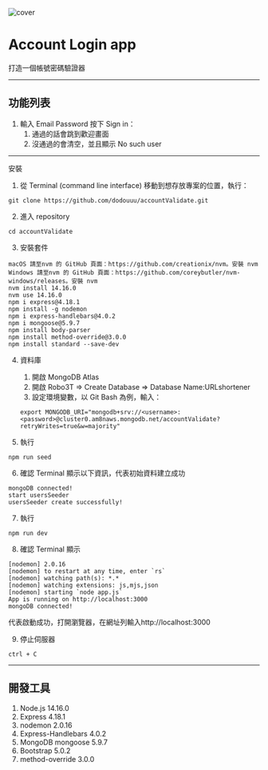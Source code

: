 ![cover](https://i.imgur.com/y5sWwCu.png)
# Account Login app 
打造一個帳號密碼驗證器


---
## 功能列表

1. 輸入 Email Password 按下 Sign in：
    1. 通過的話會跳到歡迎畫面
    2. 沒通過的會清空，並且顯示 No such user

    

---
安裝
1. 從 Terminal (command line interface) 移動到想存放專案的位置，執行：
```
git clone https://github.com/dodouuu/accountValidate.git
```
2. 進入 repository 
```
cd accountValidate
```
3. 安裝套件
```
macOS 請至nvm 的 GitHub 頁面：https://github.com/creationix/nvm。安裝 nvm
Windows 請至nvm 的 GitHub 頁面：https://github.com/coreybutler/nvm-windows/releases。安裝 nvm
nvm install 14.16.0
nvm use 14.16.0
npm i express@4.18.1
npm install -g nodemon
npm i express-handlebars@4.0.2
npm i mongoose@5.9.7
npm install body-parser
npm install method-override@3.0.0
npm install standard --save-dev
```
4. 資料庫
    1. 開啟 MongoDB Atlas
    2. 開啟 Robo3T => Create Database => Database Name:URLshortener
    3. 設定環境變數，以 Git Bash 為例，輸入：
    ```
    export MONGODB_URI="mongodb+srv://<username>:<password>@cluster0.am8naws.mongodb.net/accountValidate?retryWrites=true&w=majority"
    ```

5. 執行
```
npm run seed
```
6. 確認 Terminal 顯示以下資訊，代表初始資料建立成功
```
mongoDB connected!
start usersSeeder
usersSeeder create successfully!
```
7. 執行
```
npm run dev
```

8. 確認 Terminal 顯示
```
[nodemon] 2.0.16
[nodemon] to restart at any time, enter `rs`
[nodemon] watching path(s): *.*
[nodemon] watching extensions: js,mjs,json
[nodemon] starting `node app.js`
App is running on http://localhost:3000
mongoDB connected!
```
代表啟動成功，打開瀏覽器，在網址列輸入http://localhost:3000

9. 停止伺服器
```
ctrl + C
```

---
## 開發工具
1. Node.js 14.16.0
2. Express 4.18.1
3. nodemon 2.0.16
4. Express-Handlebars 4.0.2
5. MongoDB mongoose 5.9.7
6. Bootstrap 5.0.2
7. method-override 3.0.0

